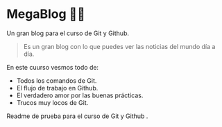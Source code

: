 # MegaBlog 👨‍💻

Un gran blog para el curso de Git y Github.
> Es un gran blog con lo que puedes ver las noticias del mundo día a día.

En este cuurso vesmos todo de:

* Todos los comandos de Git.
* El flujo de trabajo en Github.
* El verdadero amor por las buenas prácticas.
* Trucos muy locos de Git.

Readme de prueba para el curso de Git y  Github .